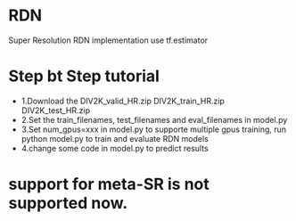 # RDN
Super Resolution RDN implementation use tf.estimator

# Step bt Step tutorial
- 1.Download the DIV2K_valid_HR.zip DIV2K_train_HR.zip DIV2K_test_HR.zip
- 2.Set the train_filenames, test_filenames and eval_filenames in model.py
- 3.Set num_gpus=xxx in model.py to supporte multiple gpus training, run python model.py to train and evaluate RDN models
- 4.change some code in model.py to predict results

# support for meta-SR is not supported now.

